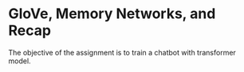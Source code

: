# GloVe, Memory Networks, and Recap

The objective of the assignment is to train a chatbot with transformer model. 
